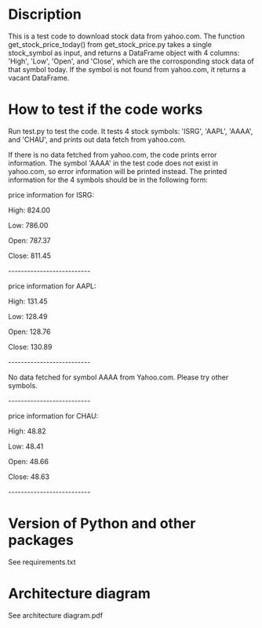 # Discription
This is a test code to download stock data from yahoo.com. The function get_stock_price_today() from get_stock_price.py takes a single stock_symbol as input, and returns a DataFrame object with 4 columns: 'High', 'Low', 'Open', and 'Close', which are the corrosponding stock data of that symbol today. If the symbol is not found from yahoo.com, it returns a vacant DataFrame.


# How to test if the code works
Run test.py to test the code. It tests 4 stock symbols: 'ISRG', 'AAPL', 'AAAA', and 'CHAU', and prints out data fetch from yahoo.com.

If there is no data fetched from yahoo.com, the code prints error information. The symbol 'AAAA' in the test code does not exist in yahoo.com, so error information will be printed instead. The printed information for the 4 symbols should be in the following form:

price information for ISRG:

High:  824.00

Low:   786.00

Open:  787.37

Close: 811.45

\--------------------------


price information for AAPL:

High:  131.45

Low:   128.49

Open:  128.76

Close: 130.89

\--------------------------


No data fetched for symbol AAAA from Yahoo.com. Please try other symbols.


\--------------------------


price information for CHAU:

High:  48.82

Low:   48.41

Open:  48.66

Close: 48.63

\--------------------------

# Version of Python and other packages
See requirements.txt

# Architecture diagram
See architecture diagram.pdf
